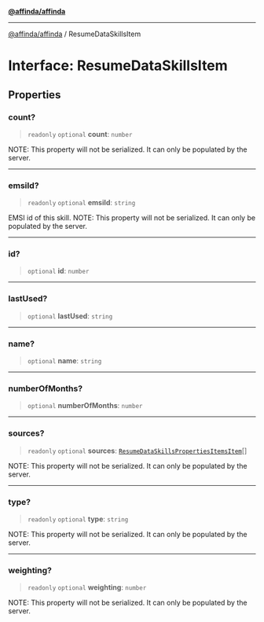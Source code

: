 [**@affinda/affinda**](../README.md)

***

[@affinda/affinda](../globals.md) / ResumeDataSkillsItem

# Interface: ResumeDataSkillsItem

## Properties

### count?

> `readonly` `optional` **count**: `number`

NOTE: This property will not be serialized. It can only be populated by the server.

***

### emsiId?

> `readonly` `optional` **emsiId**: `string`

EMSI id of this skill.
NOTE: This property will not be serialized. It can only be populated by the server.

***

### id?

> `optional` **id**: `number`

***

### lastUsed?

> `optional` **lastUsed**: `string`

***

### name?

> `optional` **name**: `string`

***

### numberOfMonths?

> `optional` **numberOfMonths**: `number`

***

### sources?

> `readonly` `optional` **sources**: [`ResumeDataSkillsPropertiesItemsItem`](ResumeDataSkillsPropertiesItemsItem.md)[]

NOTE: This property will not be serialized. It can only be populated by the server.

***

### type?

> `readonly` `optional` **type**: `string`

NOTE: This property will not be serialized. It can only be populated by the server.

***

### weighting?

> `readonly` `optional` **weighting**: `number`

NOTE: This property will not be serialized. It can only be populated by the server.
